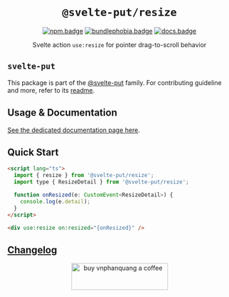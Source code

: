 <div align="center">

# `@svelte-put/resize`

[![npm.badge]][npm] [![bundlephobia.badge]][bundlephobia] [![docs.badge]][docs]

Svelte action `use:resize` for pointer drag-to-scroll behavior

</div>

## `svelte-put`

This package is part of the [@svelte-put][github.monorepo] family. For contributing guideline and more, refer to its [readme][github.monorepo].

## Usage & Documentation

[See the dedicated documentation page here][docs].

## Quick Start

```html
<script lang="ts">
  import { resize } from '@svelte-put/resize';
  import type { ResizeDetail } from '@svelte-put/resize';

  function onResized(e: CustomEvent<ResizeDetail>) {
    console.log(e.detail);
  }
</script>

<div use:resize on:resized="{onResized}" />
```

## [Changelog][github.changelog]

<p align="center">
  <a href="https://www.buymeacoffee.com/vnphanquang" target="_blank">
    <img
      src="https://cdn.buymeacoffee.com/buttons/v2/default-yellow.png"
      height="60"
      width="217"
      alt="buy vnphanquang a coffee"
    />
  </a>
</p>

<!-- github specifics -->

[github.monorepo]: https://github.com/vnphanquang/svelte-put
[github.changelog]: https://github.com/vnphanquang/svelte-put/blob/main/packages/actions/resize/CHANGELOG.md
[github.issues]: https://github.com/vnphanquang/svelte-put/issues?q=

<!-- heading badge -->

[npm.badge]: https://img.shields.io/npm/v/@svelte-put/resize
[npm]: https://www.npmjs.com/package/@svelte-put/resize
[bundlephobia.badge]: https://img.shields.io/bundlephobia/minzip/@svelte-put/resize?label=minzipped
[bundlephobia]: https://bundlephobia.com/package/@svelte-put/resize
[docs]: https://svelte-put.vnphanquang.com/docs/resize
[docs.badge]: https://img.shields.io/badge/-Docs%20Site-blue
